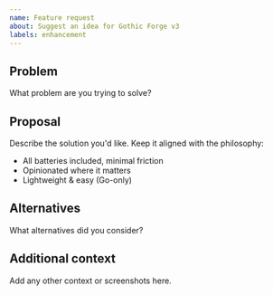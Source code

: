 ```yaml
---
name: Feature request
about: Suggest an idea for Gothic Forge v3
labels: enhancement
---
```


## Problem
What problem are you trying to solve?

## Proposal
Describe the solution you'd like. Keep it aligned with the philosophy:
- All batteries included, minimal friction
- Opinionated where it matters
- Lightweight & easy (Go-only)

## Alternatives
What alternatives did you consider?

## Additional context
Add any other context or screenshots here.
